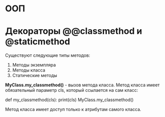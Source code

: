 # ООП


# Декораторы @@classmethod и @staticmethod

Существуют следующие типы методов:

1. Методы экземпляра
2. Методы класса
3. Статические методы

**MyClass.my_classmethod()** - вызов метода класса. Метод класса имеет обязательный параметр cls, который ссылается на сам класс:

def my_classmethod(cls): print(cls)
MyClass.my_classmethod()

Метод класса имеет доступ только к атрибутам самого класса.



